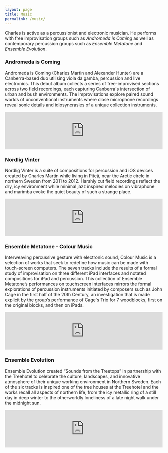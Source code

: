 ```yaml
---
layout: page
title: Music
permalink: /music/
---
```


Charles is active as a percussionist and electronic musician. He performs with free improvisation groups such as _Andromeda is Coming_ as well as contemporary percussion groups such as _Ensemble Metatone_ and _Ensemble Evolution_.

### Andromeda is Coming

Andromeda is Coming (Charles Martin and Alexander Hunter) are a Canberra-based duo utilising viola da gamba, percussion and live electronics. 
This debut album collects a series of free-improvised sections across two field recordings, each capturing Canberra's intersection of urban and bush environments. The improvisations explore paired sound worlds of unconventional instruments where close microphone recordings reveal sonic details and idiosyncrasies of a unique collection instruments.

<iframe style="border: 0; width: 100%; height: 120px;" src="https://bandcamp.com/EmbeddedPlayer/album=1872923250/size=large/bgcol=ffffff/linkcol=0687f5/tracklist=false/artwork=small/transparent=true/" seamless><a href="http://collectedresonances.bandcamp.com/album/andromeda-is-coming">Andromeda is Coming by Andromeda is Coming</a></iframe>

### Nordlig Vinter

Nordlig Vinter is a suite of compositions for percussion and iOS devices created by Charles Martin while living in Piteå, near the Arctic circle in northern Sweden from 2011 to 2012. Harshly cut field recordings reflect the dry, icy environment while minimal jazz inspired melodies on vibraphone and marimba evoke the quiet beauty of such a strange place. 

<iframe style="border: 0; width: 100%; height: 120px;" src="https://bandcamp.com/EmbeddedPlayer/album=225517770/size=large/bgcol=ffffff/linkcol=0687f5/tracklist=false/artwork=small/transparent=true/" seamless><a href="http://charlesmartin.bandcamp.com/album/nordlig-vinter">Nordlig Vinter by Charles Martin</a></iframe>

### Ensemble Metatone - Colour Music

Interweaving percussive gesture with electronic sound, Colour Music is a selection of works that seek to redefine how music can be made with touch-screen computers. The seven tracks include the results of a formal study of improvisation on three different iPad interfaces and notated compositions for iPad and percussion. This collection of Ensemble Metatone’s performances on touchscreen interfaces mirrors the formal explorations of percussion instruments initiated by composers such as John Cage in the first half of the 20th Century, an investigation that is made explicit by the group’s performance of Cage's Trio for 7 woodblocks, first on the original blocks, and then on iPads. 

<iframe style="border: 0; width: 100%; height: 120px;" src="https://bandcamp.com/EmbeddedPlayer/album=2618109821/size=large/bgcol=ffffff/linkcol=0687f5/tracklist=false/artwork=small/transparent=true/" seamless><a href="http://charlesmartin.bandcamp.com/album/colour-music">Colour Music by Ensemble Metatone</a></iframe>

### Ensemble Evolution

Ensemble Evolution created “Sounds from the Treetops” in partnership with the Treehotel to celebrate the culture, landscapes, and innovative atmosphere of their unique working environment in Northern Sweden. Each of the six tracks is inspired one of the tree houses at the Treehotel and the works recall all aspects of northern life, from the icy metallic ring of a still day in deep winter to the otherworldly loneliness of a late night walk under the midnight sun. 

<iframe style="border: 0; width: 100%; height: 120px;" src="https://bandcamp.com/EmbeddedPlayer/album=3613505917/size=large/bgcol=ffffff/linkcol=0687f5/tracklist=false/artwork=small/transparent=true/" seamless><a href="http://ensembleevolution.bandcamp.com/album/sounds-from-the-treetops">Sounds from the Treetops by Ensemble Evolution</a></iframe>

